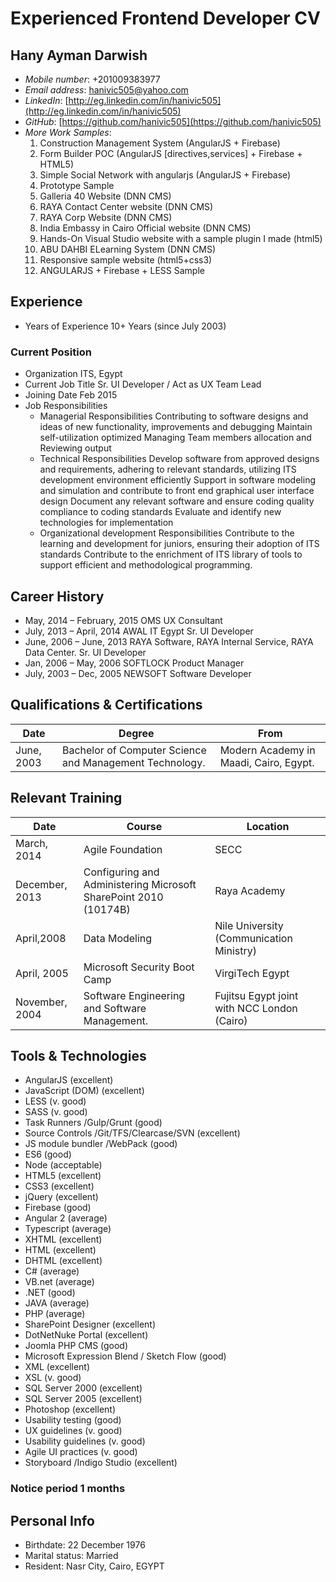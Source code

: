 # Experienced Frontend Developer CV
## Hany Ayman Darwish 
* _Mobile number_: +201009383977 
* _Email address_: [hanivic505@yahoo.com](mailto:hanivic505@yahoo.com)
* _LinkedIn_: [http://eg.linkedin.com/in/hanivic505](http://eg.linkedin.com/in/hanivic505)
* _GitHub_: [https://github.com/hanivic505](https://github.com/hanivic505)
* _More Work Samples_:  
  1. Construction Management System (AngularJS + Firebase)
  2. Form Builder POC (AngularJS [directives,services] + Firebase + HTML5)
  3. Simple Social Network with angularjs (AngularJS + Firebase)
  4. Prototype Sample
  5. Galleria 40 Website (DNN CMS)
  6. RAYA Contact Center website (DNN CMS)
  7. RAYA Corp Website (DNN CMS)
  8. India Embassy in Cairo Official website (DNN CMS) 
  9. Hands-On Visual Studio website with a sample plugin I made (html5) 
  10. ABU DAHBI ELearning System (DNN CMS) 
  11. Responsive sample website (html5+css3) 
  12. ANGULARJS + Firebase + LESS Sample

## Experience
* Years of Experience 	10+ Years (since July 2003)
### Current Position
* Organization 	ITS, Egypt
* Current Job Title 	Sr. UI Developer / Act as UX Team Lead
* Joining Date	Feb 2015
* Job Responsibilities
  * Managerial Responsibilities
Contributing to software designs and ideas of new functionality, improvements and debugging
Maintain self-utilization optimized
Managing Team members allocation and Reviewing output
  * Technical Responsibilities
Develop software from approved designs and requirements, adhering to relevant standards, utilizing ITS development environment efficiently
Support in software modeling and simulation and contribute to front end graphical user interface design
Document any relevant software and ensure coding quality compliance to coding standards
Evaluate and identify new technologies for implementation
  * Organizational development Responsibilities
Contribute to the learning and development for juniors, ensuring their adoption of ITS standards
Contribute to the enrichment of ITS library of tools to support efficient and methodological programming.

## Career History
* May, 2014 – February, 2015	OMS	UX Consultant
* July, 2013 – April, 2014	AWAL IT Egypt	Sr. UI Developer
* June, 2006 – June, 2013	RAYA Software, RAYA Internal Service, RAYA Data Center.	Sr. UI Developer
* Jan, 2006 – May, 2006	SOFTLOCK	Product Manager
* July, 2003 – Dec, 2005	NEWSOFT	Software Developer
## Qualifications & Certifications 	
Date|Degree|From
---|---|---
June, 2003 |Bachelor of Computer Science and Management Technology. |Modern Academy in Maadi, Cairo, Egypt. 
## Relevant Training 
Date 	|Course 	|Location 
---|---|---
March, 2014	|Agile Foundation 	|SECC
December, 2013 	|Configuring and Administering Microsoft SharePoint 2010 (10174B) 	|Raya Academy 
April,2008 		|Data Modeling 	|Nile University (Communication Ministry) 
April, 2005 	|Microsoft Security Boot Camp 	|VirgiTech Egypt 
November, 2004 	|Software Engineering and Software Management. 	|Fujitsu Egypt joint with NCC London (Cairo)|
## Tools & Technologies 	
* AngularJS (excellent)
* JavaScript (DOM) (excellent) 
* LESS (v. good)
* SASS (v. good)
* Task Runners /Gulp/Grunt (good)
* Source Controls /Git/TFS/Clearcase/SVN (excellent)
* JS module bundler /WebPack (good) 
* ES6 (good)
* Node (acceptable)
* HTML5 (excellent) 
* CSS3 (excellent) 
* jQuery (excellent) 
* Firebase (good)
* Angular 2 (average)
* Typescript (average)
* XHTML (excellent) 
* HTML (excellent) 
* DHTML (excellent) 
* C# (average) 
* VB.net (average) 
* .NET (good) 
* JAVA (average)
* PHP (average)
* SharePoint Designer (excellent) 
* DotNetNuke Portal (excellent) 
* Joomla PHP CMS (good)
* Microsoft Expression Blend / Sketch Flow (good) 
* XML (excellent) 
* XSL (v. good) 
* SQL Server 2000 (excellent) 
* SQL Server 2005 (excellent) 
* Photoshop (excellent) 
* Usability testing (good) 
* UX guidelines (v. good) 
* Usability guidelines (v. good) 
* Agile UI practices (v. good) 
* Storyboard /Indigo Studio (excellent) 
### Notice period 	1 months  
## Personal Info	
* Birthdate: 22 December 1976
* Marital status: Married
* Resident: Nasr City, Cairo, EGYPT
